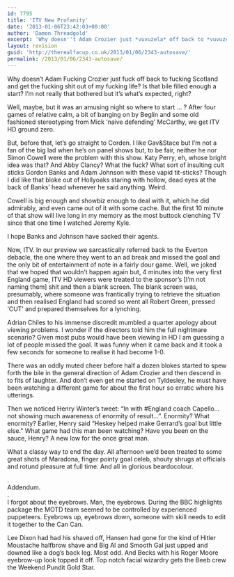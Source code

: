 ```yaml
---
id: 7795
title: 'ITV New Profanity'
date: '2013-01-06T23:42:03+00:00'
author: 'Damon Threadgold'
excerpt: 'Why doesn''t Adam Crozier just *vuvuzela* off back to *vuvuzela* and get the *vuvuzela* out of my *vuvuzela* life?  Is that bile...'
layout: revision
guid: 'http://therealfacup.co.uk/2013/01/06/2343-autosave/'
permalink: /2013/01/06/2343-autosave/
---
```


Why doesn’t Adam Fucking Crozier just fuck off back to fucking Scotland and get the fucking shit out of my fucking life? Is that bile filled enough a start? I’m not really that bothered but it’s what’s expected, right?

Well, maybe, but it was an amusing night so where to start … ? After four games of relative calm, a bit of banging on by Beglin and some old fashioned stereotyping from Mick ‘naive defending’ McCarthy, we get ITV HD ground zero.

But, before that, let’s go straight to Corden. I like Gav&amp;Stace but I’m not a fan of the big lad when he’s on panel shows but, to be fair, neither he nor Simon Cowell were the problem with this show. Katy Perry, eh, whose bright idea was that? And Abby Clancy? What the fuck? What sort of insulting cult sticks Gordon Banks and Adam Johnson with these vapid tit-sticks? Though I did like that bloke out of Hollyoaks staring with hollow, dead eyes at the back of Banks’ head whenever he said anything. Weird.

Cowell is big enough and showbiz enough to deal with it, which he did admirably, and even came out of it with some cache. But the first 10 minute of that show will live long in my memory as the most buttock clenching TV since that one time I watched Jeremy Kyle.

I hope Banks and Johnson have sacked their agents.

Now, ITV. In our preview we sarcastically referred back to the Everton debacle, the one where they went to an ad break and missed the goal and the only bit of entertainment of note in a fairly dour game. Well, we joked that we hoped that wouldn’t happen again but, 4 minutes into the very first England game, ITV HD viewers were treated to the sponsor’s \[I’m not naming them\] shit and then a blank screen. The blank screen was, presumably, where someone was frantically trying to retrieve the situation and then realised England had scored so went all Robert Green, pressed ‘CUT’ and prepared themselves for a lynching.

Adrian Chiles to his immense discredit mumbled a quarter apology about viewing problems. I wonder if the directors told him the full nightmare scenario? Given most pubs would have been viewing in HD I am guessing a lot of people missed the goal. It was funny when it came back and it took a few seconds for someone to realise it had become 1-0.

There was an oddly muted cheer before half a dozen blokes started to spew forth the bile in the general direction of Adam Crozier and then descend in to fits of laughter. And don’t even get me started on Tyldesley, he must have been watching a different game for about the first hour so erratic where his utterings.

Then we noticed Henry Winter’s tweet: “In with #England coach Capello…not showing much awareness of enormity of result…”. Enormity? What enormity? Earlier, Henry said “Heskey helped make Gerrard’s goal but little else.” What game had this man been watching? Have you been on the sauce, Henry? A new low for the once great man.

What a classy way to end the day. All afternoon we’d been treated to some great shots of Maradona, finger pointy goal celeb, shouty shrugs at officials and rotund pleasure at full time. And all in glorious beardocolour.

.  
Addendum.  
.  
I forgot about the eyebrows. Man, the eyebrows. During the BBC highlights package the MOTD team seemed to be controlled by experienced puppeteers. Eyebrows up, eyebrows down, someone with skill needs to edit it together to the Can Can.

Lee Dixon had had his shaved off, Hansen had gone for the kind of Hitler Moustache halfbrow shave and Big Al and Smooth Gal just upped and downed like a dog’s back leg. Most odd. And Becks with his Roger Moore eyebrow-up look topped it off. Top notch facial wizardry gets the Beeb crew the Weekend Pundit Gold Star.